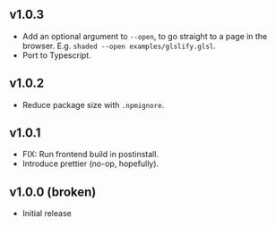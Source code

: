## v1.0.3

- Add an optional argument to `--open`, to go straight to a page in the browser.
  E.g. `shaded --open examples/glslify.glsl`.
- Port to Typescript.

## v1.0.2

- Reduce package size with `.npmignore`.

## v1.0.1

- FIX: Run frontend build in postinstall.
- Introduce prettier (no-op, hopefully).

## v1.0.0 (broken)

- Initial release
